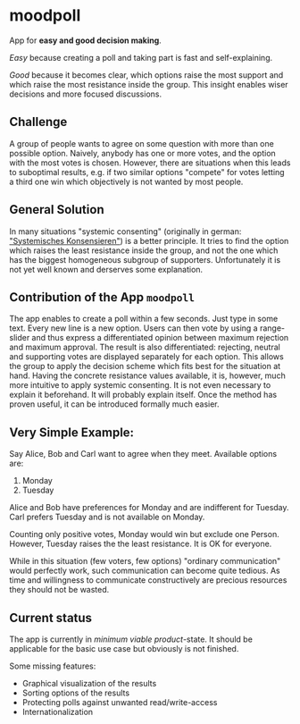 # moodpoll
App for **easy and good decision making**.

<!-- Note: this file contains some comment-markers which enable the reusage of the text-content at sober-arguments.net/about  -->
<!-- marker_1 -->

*Easy* because creating a poll and taking part is fast and self-explaining.

*Good* because it becomes clear, which options raise the most support and which raise the most resistance inside the group. This insight enables wiser decisions and more focused discussions. 

<!-- marker_2 -->

## Challenge

A group of people wants to agree on some question with more than one possible option. Naively, anybody has one or more votes, and the option with the most votes is chosen. However, there are situations when this leads to suboptimal results, e.g. if two similar options "compete" for votes letting a third one win which objectively is not wanted by most people.

## General Solution

In many situations "systemic consenting" (originally in german: ["Systemisches Konsensieren"](https://www.partizipation.at/systemisches-konsensieren.html)) is a better principle. It tries to find the option which raises the least resistance inside the group, and not the one which has the biggest homogeneous subgroup of supporters. Unfortunately it is not yet well known and derserves some explanation. 

## Contribution of the App `moodpoll`

The app enables to create a poll within a few seconds. Just type in some text. Every new line is a new option. Users can then vote by using a range-slider and thus express a differentiated opinion between maximum rejection and maximum approval. The result is also differentiated: rejecting, neutral and supporting votes are displayed separately for each option. This allows the group to apply the decision scheme which fits best for the situation at hand. Having the concrete resistance values available, it is, however, much more intuitive to apply systemic consenting. It is not even necessary to explain it beforehand. It will probably explain itself. Once the method has proven useful, it can be introduced formally much easier.


## Very Simple Example:

Say Alice, Bob and Carl want to agree when they meet. Available options are:

1. Monday
1. Tuesday 

Alice and Bob have preferences for Monday and are indifferent for Tuesday. Carl prefers Tuesday and is not available on Monday.

Counting only positive votes, Monday would win but exclude one Person. However, Tuesday raises the the least resistance. It is OK for everyone.

While in this situation (few voters, few options) "ordinary communication" would perfectly work, such communication can become quite tedious. As time and willingness to communicate constructively are precious resources they should not be wasted.
  
<!-- marker_3 -->


## Current status

The app is currently in *minimum viable product*-state. It should be applicable for the basic use case but obviously is not finished.

Some missing features:

- Graphical visualization of the results
- Sorting options of the results
- Protecting polls against unwanted read/write-access
- Internationalization
  
